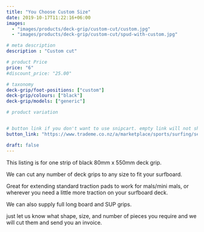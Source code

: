 ```yaml
---
title: "You Choose Custom Size"
date: 2019-10-17T11:22:16+06:00
images: 
  - "images/products/deck-grip/custom-cut/custom.jpg"
  - "images/products/deck-grip/custom-cut/spud-with-custom.jpg"

# meta description
description : "Custom cut"

# product Price
price: "6"
#discount_price: "25.00"

# taxonomy
deck-grip/foot-positions: ["custom"]
deck-grip/colours: ["black"]
deck-grip/models: ["generic"]

# product variation


# button link if you don't want to use snipcart. empty link will not show button
button_link: "https://www.trademe.co.nz/a/marketplace/sports/surfing/search?search_string=EpicLines%20Custom%20Cut%20Deck%20Grip"

draft: false
---
```


This listing is for one strip of black 80mm x 550mm deck grip.

We can cut any number of deck grips to any size to fit your surfboard.

Great for extending standard traction pads to work for mals/mini mals, or wherever you need a little more traction on your surfboard deck.

We can also supply full long board and SUP grips.

just let us know what shape, size, and number of pieces you require and we will cut them and send you an invoice.
